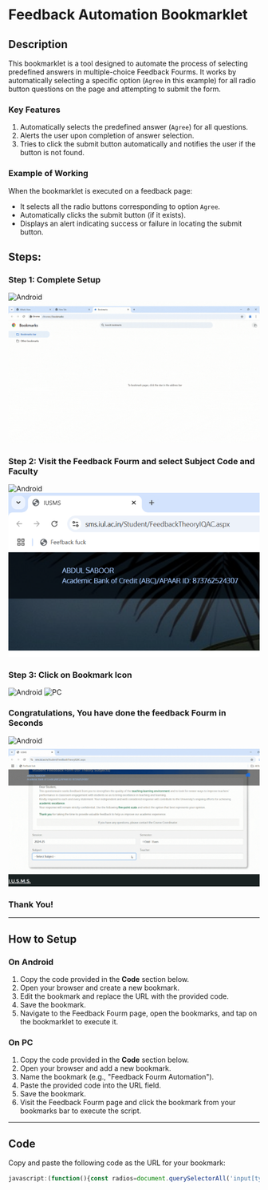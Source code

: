 # Feedback Automation Bookmarklet  

## Description  
This bookmarklet is a tool designed to automate the process of selecting predefined answers in multiple-choice Feedback Fourms. It works by automatically selecting a specific option (`Agree` in this example) for all radio button questions on the page and attempting to submit the form.  

### Key Features  
1. Automatically selects the predefined answer (`Agree`) for all questions.  
2. Alerts the user upon completion of answer selection.  
3. Tries to click the submit button automatically and notifies the user if the button is not found.  

### Example of Working  
When the bookmarklet is executed on a feedback page:  
- It selects all the radio buttons corresponding to option `Agree`.  
- Automatically clicks the submit button (if it exists).  
- Displays an alert indicating success or failure in locating the submit button.  

## Steps:
### Step 1: Complete  Setup
![Android](images/S1Android.jpg)
![PC](images/S1PC.gif)

### Step 2: Visit the Feedback Fourm and select Subject Code and Faculty
![Android](images/S2Android.jpg)
![PC](images/S2PC.png)

### Step 3: Click on Bookmark Icon
![Android](images/S3Android.jpg)
![PC](images/S3PC.jpg)

### Congratulations, You have done the feedback Fourm in Seconds
![Android](images/finalAndoid.gif)
![PC](images/finalPC.gif)

### Thank You!


---

## How to Setup  

### On Android  
1. Copy the code provided in the **Code** section below.  
2. Open your browser and create a new bookmark.  
3. Edit the bookmark and replace the URL with the provided code.  
4. Save the bookmark.  
5. Navigate to the Feedback Fourm page, open the bookmarks, and tap on the bookmarklet to execute it.  

### On PC  
1. Copy the code provided in the **Code** section below.  
2. Open your browser and add a new bookmark.  
3. Name the bookmark (e.g., "Feedback Fourm Automation").  
4. Paste the provided code into the URL field.  
5. Save the bookmark.  
6. Visit the Feedback Fourm page and click the bookmark from your bookmarks bar to execute the script.  

---

## Code  
Copy and paste the following code as the URL for your bookmark:  

```javascript
javascript:(function(){const radios=document.querySelectorAll('input[type="radio"]');radios.forEach(radio=>{if(radio.value==='rbOption_3'){radio.checked=true;}});alert("All questions have been set to 'Agree'.");const submitButton=document.getElementById('ContentPlaceHolder1_btn_Submit');submitButton?submitButton.click():alert('Submit button not found!');})();
